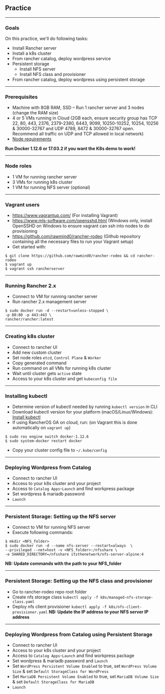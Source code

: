 ## Practice

---

### Goals

On this practice, we'll do following tasks:
- Install Rancher server
- Install a k8s cluster
- From rancher catalog, deploy wordpress service
- Persistent storage
  - Install NFS server
  - Install NFS class and provisioner
- From rancher catalog, deploy wordpress using persistent storage

---

### Prerequisites

* Machine with 8GB RAM, SSD – Run 1 rancher server and 3 nodes (change the RAM size)
* 4 or 5 VMs running in Cloud (2GB each, ensure security group has TCP 22, 80, 443, 2376, 2379-2380,  6443, 9099, 10250-10252, 10254, 10256 & 30000-32767 and UDP 4789, 8472 & 30000-32767 open. Recommend all traffic on UDP and TCP allowed in local network)
* [Node requirements](https://rancher.com/docs/rancher/v2.x/en/installation/requirements/)

**Run Docker 1.12.6 or 17.03.2 if you want the K8s demo to work!**

---

### Node roles
* 1 VM for running rancher server
* 3 VMs for running k8s cluster
* 1 VM for running NFS server (optional)

---

### Vagrant users
* https://www.vagrantup.com/ (For installing Vagrant)
* https://www.mls-software.com/opensshd.html (Windows only, install OpenSSHD on Windows to ensure vagrant can ssh into nodes to do provisioning
* https://github.com/rawmind0/rancher-rodeo (Github repository containing all the necessary files to run your Vagrant setup)
* Get started with:
```
$ git clone https://github.com/rawmind0/rancher-rodeo && cd rancher-rodeo
$ vagrant up
$ vagrant ssh rancherserver
```

---

### Running Rancher 2.x
* Connect to VM for running rancher server
* Run rancher 2.x management server
```
$ sudo docker run -d --restart=unless-stopped \
-p 80:80 -p 443:443 \
rancher/rancher:latest
```

---

### Creating k8s cluster
* Connect to rancher UI
* Add new custom cluster 
* Set node roles `etcd`, `Control Plane` & `Worker`
* Copy generated command
* Run command on all VMs for running k8s cluster
* Wait until cluster gets `active` state
* Access to your k8s cluster and get `kubeconfig file`

---

### Installing kubectl
* Determine version of kubectl needed by running `kubectl version` in CLI
* Download kubectl version for your platform (macOS/Linux/Windows): [Install kubectl](https://kubernetes.io/docs/tasks/tools/install-kubectl/)
* If using RancherOS GA on cloud, run: (on Vagrant this is done automatically on `vagrant up`)
```
$ sudo ros engine switch docker-1.12.6
$ sudo system-docker restart docker
```
* Copy your cluster config file to `~/.kube/config`

---

### Deploying Wordpress from Catalog
* Connect to rancher UI
* Access to your k8s cluster and your project
* Access to `Catalog Apps`-`Launch` and find workpress package
* Set wordpress & mariadb password 
* `Launch`

---

### Persistent Storage: Setting up the NFS server
* Connect to VM for running NFS server
* Execute following commands:
```
$ mkdir <NFS_folder>
$ sudo docker run -d --name nfs-server --restart=always  \
--privileged --net=host -v <NFS_folder>:/nfsshare \
-e SHARED_DIRECTORY=/nfsshare itsthenetwork/nfs-server-alpine:4
```
**NB: Update commands with the path to your NFS_folder**

---

### Persistent Storage: Setting up the NFS class and provisioner
* Go to rancher-rodeo repo root folder
* Create nfs storage class `kubectl apply -f k8s/managed-nfs-storage-class.yaml`
* Deploy nfs client provisioner `kubectl apply -f k8s/nfs-client-provisioner.yaml` **NB: Update the IP address to your NFS server IP address**

---

### Deploying Wordpress from Catalog using Persistent Storage
* Connect to rancher UI
* Access to your k8s cluster and your project
* Access to `Catalog Apps`-`Launch` and find workpress package
* Set wordpress & mariadb password and `Launch`
* Set `WordPress Persistent Volume Enabled` to true, set `WordPress Volume Size` & set `Default StorageClass for WordPress`
* Set `MariaDB Persistent Volume Enabled` to true, set `MariaDB Volume Size` & set `Default StorageClass for MariaDB`
* `Launch`

